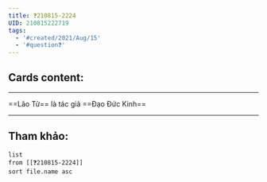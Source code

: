 ```yaml
---
title: ❓210815-2224
UID: 210815222719
tags:
  - '#created/2021/Aug/15'
  - '#question❓'
---
```


## Cards content:
---

==Lão Tử== là tác giả ==Đạo Đức Kinh==
<!--SR:!2021-10-16,45,290!2021-09-09,15,250-->

---


## Tham khảo:
```dataview
list
from [[❓210815-2224]]
sort file.name asc
```
